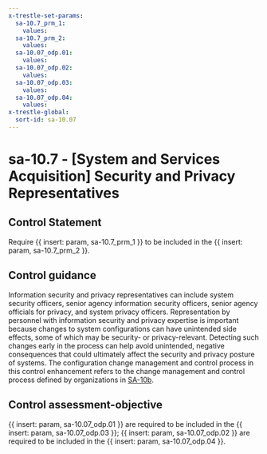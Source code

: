 ```yaml
---
x-trestle-set-params:
  sa-10.7_prm_1:
    values:
  sa-10.7_prm_2:
    values:
  sa-10.07_odp.01:
    values:
  sa-10.07_odp.02:
    values:
  sa-10.07_odp.03:
    values:
  sa-10.07_odp.04:
    values:
x-trestle-global:
  sort-id: sa-10.07
---
```


# sa-10.7 - \[System and Services Acquisition\] Security and Privacy Representatives

## Control Statement

Require {{ insert: param, sa-10.7_prm_1 }} to be included in the {{ insert: param, sa-10.7_prm_2 }}.

## Control guidance

Information security and privacy representatives can include system security officers, senior agency information security officers, senior agency officials for privacy, and system privacy officers. Representation by personnel with information security and privacy expertise is important because changes to system configurations can have unintended side effects, some of which may be security- or privacy-relevant. Detecting such changes early in the process can help avoid unintended, negative consequences that could ultimately affect the security and privacy posture of systems. The configuration change management and control process in this control enhancement refers to the change management and control process defined by organizations in [SA-10b](#sa-10_smt.b).

## Control assessment-objective

{{ insert: param, sa-10.07_odp.01 }} are required to be included in the {{ insert: param, sa-10.07_odp.03 }};
{{ insert: param, sa-10.07_odp.02 }} are required to be included in the {{ insert: param, sa-10.07_odp.04 }}.
